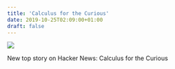 ```yaml
---
title: 'Calculus for the Curious'
date: 2019-10-25T02:09:00+01:00
draft: false
---
```


![](https://ifttt.com/images/no_image_card.png)  

New top story on Hacker News: Calculus for the Curious